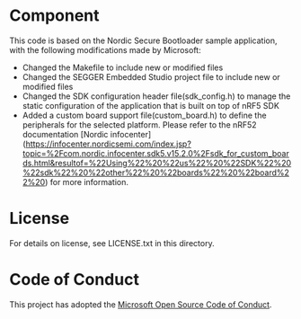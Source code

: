 # Component
This code is based on the Nordic Secure Bootloader sample application, with the following modifications made by Microsoft:
- Changed the Makefile to include new or modified files 
- Changed the SEGGER Embedded Studio project file to include new or modified files 
- Changed the SDK configuration header file(sdk_config.h) to manage the static configuration of the application that is built on top of nRF5 SDK
- Added a custom board support file(custom_board.h) to define the peripherals for the selected platform. Please refer to the nRF52 documentation [Nordic infocenter] (https://infocenter.nordicsemi.com/index.jsp?topic=%2Fcom.nordic.infocenter.sdk5.v15.2.0%2Fsdk_for_custom_boards.html&resultof=%22Using%22%20%22us%22%20%22SDK%22%20%22sdk%22%20%22other%22%20%22boards%22%20%22board%22%20) for more information.

# License
For details on license, see LICENSE.txt in this directory.

# Code of Conduct
This project has adopted the [Microsoft Open Source Code of Conduct](https://opensource.microsoft.com/codeofconduct/).
